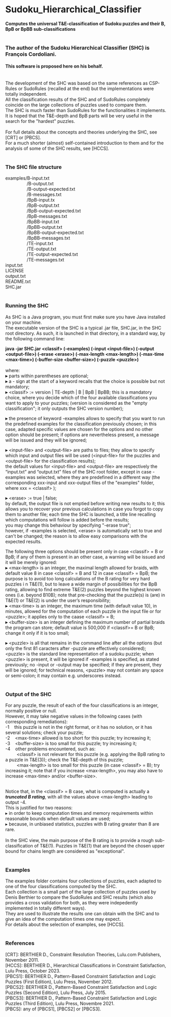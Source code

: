 # Sudoku_Hierarchical_Classifier
**Computes the universal T&amp;E-classification of Sudoku puzzles and their B, BpB or BpBB sub-classifications**<br><br>

### The author of the Sudoku Hierarchical Classifier (SHC) is François Cordoliani.
#### This software is proposed here on his behalf.<br><br>

The development of the SHC was based on the same references as CSP-Rules or SudoRules (recalled at the end) but the implementations were totally independent.<br>
All the classification results of the SHC and of SudoRules completely coincide on the large collections of puzzles used to compare them.<br>
The SHC is much faster than SudoRules for the functionalities it implements. <br>
It is hoped that the T&E-depth and BpB parts will be very useful in the search for the "hardest" puzzles.<br><br>
For full details about the concepts and theories underlying the SHC, see [CRT] or [PBCS].<br>
For a much shorter (almost) self-contained introduction to them and for the analysis of some of the SHC results, see [HCCS].<br><br>


### The SHC file structure

examples/B-input.txt<br>
&nbsp;&nbsp;&nbsp;&nbsp;&nbsp;&nbsp;&nbsp;&nbsp;&nbsp;&nbsp;&nbsp;&nbsp;&nbsp;&nbsp;&nbsp;&nbsp;&nbsp;/B-output.txt<br>
&nbsp;&nbsp;&nbsp;&nbsp;&nbsp;&nbsp;&nbsp;&nbsp;&nbsp;&nbsp;&nbsp;&nbsp;&nbsp;&nbsp;&nbsp;&nbsp;&nbsp;/B-output-expected.txt<br>
&nbsp;&nbsp;&nbsp;&nbsp;&nbsp;&nbsp;&nbsp;&nbsp;&nbsp;&nbsp;&nbsp;&nbsp;&nbsp;&nbsp;&nbsp;&nbsp;&nbsp;/B-messages.txt<br>
&nbsp;&nbsp;&nbsp;&nbsp;&nbsp;&nbsp;&nbsp;&nbsp;&nbsp;&nbsp;&nbsp;&nbsp;&nbsp;&nbsp;&nbsp;&nbsp;&nbsp;/BpB-input.tx<br>
&nbsp;&nbsp;&nbsp;&nbsp;&nbsp;&nbsp;&nbsp;&nbsp;&nbsp;&nbsp;&nbsp;&nbsp;&nbsp;&nbsp;&nbsp;&nbsp;&nbsp;/BpB-output.txt<br>
&nbsp;&nbsp;&nbsp;&nbsp;&nbsp;&nbsp;&nbsp;&nbsp;&nbsp;&nbsp;&nbsp;&nbsp;&nbsp;&nbsp;&nbsp;&nbsp;&nbsp;/BpB-output-expected.txt<br>
&nbsp;&nbsp;&nbsp;&nbsp;&nbsp;&nbsp;&nbsp;&nbsp;&nbsp;&nbsp;&nbsp;&nbsp;&nbsp;&nbsp;&nbsp;&nbsp;&nbsp;/BpB-messages.txt<br>
&nbsp;&nbsp;&nbsp;&nbsp;&nbsp;&nbsp;&nbsp;&nbsp;&nbsp;&nbsp;&nbsp;&nbsp;&nbsp;&nbsp;&nbsp;&nbsp;&nbsp;/BpBB-input.txt<br>
&nbsp;&nbsp;&nbsp;&nbsp;&nbsp;&nbsp;&nbsp;&nbsp;&nbsp;&nbsp;&nbsp;&nbsp;&nbsp;&nbsp;&nbsp;&nbsp;&nbsp;/BpBB-output.txt<br>
&nbsp;&nbsp;&nbsp;&nbsp;&nbsp;&nbsp;&nbsp;&nbsp;&nbsp;&nbsp;&nbsp;&nbsp;&nbsp;&nbsp;&nbsp;&nbsp;&nbsp;/BpBB-output-expected.txt<br>
&nbsp;&nbsp;&nbsp;&nbsp;&nbsp;&nbsp;&nbsp;&nbsp;&nbsp;&nbsp;&nbsp;&nbsp;&nbsp;&nbsp;&nbsp;&nbsp;&nbsp;/BpBB-messages.txt<br>
&nbsp;&nbsp;&nbsp;&nbsp;&nbsp;&nbsp;&nbsp;&nbsp;&nbsp;&nbsp;&nbsp;&nbsp;&nbsp;&nbsp;&nbsp;&nbsp;&nbsp;/TE-input.txt<br>
&nbsp;&nbsp;&nbsp;&nbsp;&nbsp;&nbsp;&nbsp;&nbsp;&nbsp;&nbsp;&nbsp;&nbsp;&nbsp;&nbsp;&nbsp;&nbsp;&nbsp;/TE-output.txt<br>
&nbsp;&nbsp;&nbsp;&nbsp;&nbsp;&nbsp;&nbsp;&nbsp;&nbsp;&nbsp;&nbsp;&nbsp;&nbsp;&nbsp;&nbsp;&nbsp;&nbsp;/TE-output-expected.txt<br>
&nbsp;&nbsp;&nbsp;&nbsp;&nbsp;&nbsp;&nbsp;&nbsp;&nbsp;&nbsp;&nbsp;&nbsp;&nbsp;&nbsp;&nbsp;&nbsp;&nbsp;/TE-messages.txt<br>
input.txt<br>
LICENSE<br>
output.txt<br>
README.txt<br>
SHC.jar<br><br>


### Running the SHC

As SHC is a Java program, you must first make sure you have Java installed on your machine.<br>
The executable version of the SHC is a typical .jar file, SHC.jar, in the SHC root directory. As such, it is launched in that directory, in a standard way, by the following command line:<br>

**java -jar SHC.jar \<classif\> (-examples) (-input \<input-file\>) (-output \<output-file\>) (-erase \<erase\>) (-max-length \<max-length\>) (-max-time \<max-time\>) (-buffer-size \<buffer-size\>) (-puzzle \<puzzle>\)**<br><br>
where:<br>
**▸**	parts within parentheses are optional;<br>
**▸**	a - sign at the start of a keyword recalls that the choice is possible but not mandatory;<br>
**▸**	\<classif\> := version | TE-depth | B | BpB | BpBB; this is a mandatory choice, where you decide which of the four available classifications you want to apply to your puzzles; (version is considered as the "empty classification"; it only outputs the SHC version number); <br>

**▸**	the presence of keyword -examples allows to specify that you want to run the predefined examples for the classification previously chosen; in this case, adapted specific values are chosen for the options and no other option should be present; if options are nevertheless present, a message will be issued and they will be ignored;<br>

**▸**	\<input-file\> and \<output-file\> are paths to files; they allow to specify which input and output files will be used (\<input-file\> for the puzzles and \<output-file\> for the classification results);<br>
the default values for \<input-file\> and \<output-file\> are respectively the “input.txt” and “output.txt” files of the SHC root folder, except in case -examples was selected, where they are  predefined in a different way (the corresponding xxx-input and xxx-output files of the "examples" folder, where xxx = \<classif\> );<br>

**▸**	\<erase\> := true | false;<br>
by default, the output file is not emptied before writing new results to it; this allows you to recover your previous calculations in case you forgot to copy them to another file; each time the SHC is launched, a title line recalling which computations will follow is added before the results;<br>
you may change this behaviour by specifying "-erase true";<br>
however, if -examples is selected, \<erase\> is automatically set to true and can't be changed; the reason is to allow easy comparisons with the expected results.<br>

The following three options should be present only in case \<classif\> = B or BpB; if any of them is present in an other case, a warning will be issued and it will be merely ignored:<br>
**▸**	\<max-length\> is an integer, the maximal length allowed for braids, with default value 8 in case \<classif\> = B and 12 in case \<classif\> = BpB; the purpose is to avoid too long calculations of the B rating for very hard puzzles i n T&E(1), but to leave a wide margin of possibilities for the BpB rating, allowing to find extreme T&E(2) puzzles beyond the highest known ones (i.e. beyond B10B); note that pre-checking that the puzzle(s) is (are) in T&E(1) or T&E(2) is under the user’s responsibility;<br>
**▸**	\<max-time\> is an integer, the maximum time (with default value 10), in minutes, allowed for the computation of each puzzle in the input file or for \<puzzle\>; it applies only to the caase \<classif\> = B;<br>
**▸**	\<buffer-size\> is an integer defining the maximum number of partial braids the program can store; default value is 500,000 if \<classif\>= B or BpB; change it only if it is too small; <br>

**▸**	\<puzzle\> is all that remains in the command line after all the options (but only the first 81 caracters after -puzzle are effectively considered); \<puzzle\> is the standard line representation of a sudoku puzzle; when \<puzzle\> is present, it will be ignored if -examples is specified, as stated previously; no -input or -output may be specified; if they are present, they will be ignored; for  technical reasons, \<puzzle\> may not contain any space or semi-colon; it may contain e.g. underscores instead.<br><br>


### Output of the SHC

For any puzzle, the result of each of the four classifications is an integer, normally positive or null.<br>
However, it may take negative values in the following cases (with corresponding remediations):<br>
-1  &nbsp;&nbsp;&nbsp;this puzzle is not in the right format, or it has no solution, or it has several solutions; check your puzzle;<br>
-2  &nbsp;&nbsp;&nbsp;\<max-time\> allowed is too short for this puzzle; try increasing it;<br>
-3  &nbsp;&nbsp;&nbsp;\<buffer-size\> is too small for this puzzle; try increasing it;<br>
-4  &nbsp;&nbsp;&nbsp;other problems encountered, such as: <br>
&nbsp;&nbsp;&nbsp;&nbsp;&nbsp;&nbsp;&nbsp;&nbsp;&nbsp;\<classif\> is not  relevant for this puzzle (e.g. applying the BpB rating to a puzzle in T&E(3)); check the T&E-depth of this puzzle;<br>
&nbsp;&nbsp;&nbsp;&nbsp;&nbsp;&nbsp;&nbsp;&nbsp;&nbsp;\<max-length\> is too small for this puzzle (in case \<classif\> = B); try increasing it; note that if you increase \<max-length\>, you may also have to increase \<max-time\> and/or \<buffer-size\>.<br><br>

Notice that, in the \<classif\> = B case, what is computed is actually a **_truncated B rating_**, with all the values above \<max-length\> leading to output -4. <br>
This is justified for two reasons:<br>
▸	in order to keep computation times and memory requirements within reasonable bounds when default values are used;<br>
▸	because, in unbiased statistics, puzzles with B rating greater than 8 are rare.<br><br>
In the SHC view, the main purpose of the B rating is to provide a rough sub-classification of T&E(1). Puzzles in T&E(1) that are beyond the chosen upper bound for chains length are considered as "exceptional".<br><br>



### Examples

The examples folder contains four collections of puzzles, each adapted to one of the four classifications computed by the SHC.<br>
Each collection is a small part of the large collection of puzzles used by Denis Berthier to compare the SudoRules and SHC results (which also provides a cross validation for both, as they were indepedently implemented in totally different ways).<br>
They are used to illustrate the results one can obtain with the SHC and to give an idea of the computation times one may expect.<br>
For details about the selection of examples, see [HCCS].<br><br>


### References

[CRT]: BERTHIER D., Constraint Resolution Theories, Lulu.com Publishers, November 2011.<br>
[HCCS]: BERTHIER D., Hierarchical Classifications in Constraint Satisfaction, Lulu Press, October 2023.<br>
[PBCS1]: BERTHIER D., Pattern-Based Constraint Satisfaction and Logic Puzzles (First Edition), Lulu Press, November 2012.<br>
[PBCS2]: BERTHIER D., Pattern-Based Constraint Satisfaction and Logic Puzzles (Second Edition), Lulu Press, July 2015.<br>
[PBCS3]: BERTHIER D., Pattern-Based Constraint Satisfaction and Logic Puzzles (Third Edition), Lulu Press, Novembre 2021.<br>
[PBCS]: any of [PBCS1], [PBCS2] or [PBCS3].<br>
